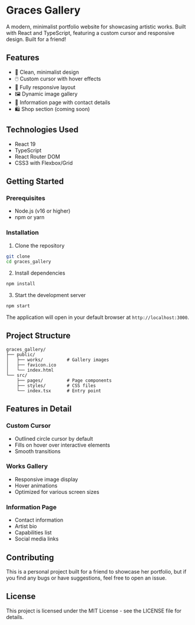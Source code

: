 # Graces Gallery

A modern, minimalist portfolio website for showcasing artistic works. Built with React and TypeScript, featuring a custom cursor and responsive design. Built for a friend!

## Features

- 🎨 Clean, minimalist design
- 🖱️ Custom cursor with hover effects
- 📱 Fully responsive layout
- 🖼️ Dynamic image gallery
- 📝 Information page with contact details
- 🛍️ Shop section (coming soon)

## Technologies Used

- React 19
- TypeScript
- React Router DOM
- CSS3 with Flexbox/Grid

## Getting Started

### Prerequisites

- Node.js (v16 or higher)
- npm or yarn

### Installation

1. Clone the repository
```bash
git clone 
cd graces_gallery
```

2. Install dependencies
```bash
npm install
```

3. Start the development server
```bash
npm start
```

The application will open in your default browser at `http://localhost:3000`.

## Project Structure

```
graces_gallery/
├── public/
│   ├── works/         # Gallery images
│   ├── favicon.ico
│   └── index.html
└── src/
    ├── pages/         # Page components
    ├── styles/        # CSS files
    └── index.tsx      # Entry point
```

## Features in Detail

### Custom Cursor
- Outlined circle cursor by default
- Fills on hover over interactive elements
- Smooth transitions

### Works Gallery
- Responsive image display
- Hover animations
- Optimized for various screen sizes

### Information Page
- Contact information
- Artist bio
- Capabilities list
- Social media links

## Contributing

This is a personal project built for a friend to showcase her portfolio, but if you find any bugs or have suggestions, feel free to open an issue.

## License

This project is licensed under the MIT License - see the LICENSE file for details.

